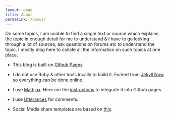 ```yaml
---
layout: page
title: About
permalink: /about/
---
```


On some topics, I am unable to find a single text or source which  explains the topic in enough detail for me to understand & I have to go looking through a lot of sources, ask questions on forums etc to understand the topic. I mostly blog here to collate all the information on such topics at one place.  

- This blog is built on [Github Pages](https://pages.github.com/)   

- I do not use Ruby & other tools locally to build it. Forked from [Jekyll Now](https://www.jekyllnow.com/) so everything can be done online.

- I use [Mathjax](https://www.mathjax.org/). Here are the [instructions](http://sgeos.github.io/github/jekyll/2016/08/21/adding_mathjax_to_a_jekyll_github_pages_blog.html) to integrate it into Github pages.

- I use [Utterances](https://utteranc.es/) for comments.   

- Social Media share templates are based on [this](https://sourabhbajaj.com/blog/2017/10/29/adding-social-media-share-icons-to-jekyll/).
